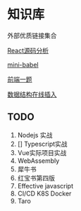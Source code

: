 # 知识库

外部优质链接集合

[React源码分析](https://react.iamkasong.com/)

[mini-babel](https://github.com/jamiebuilds/the-super-tiny-compiler)

[前端一题](https://github.com/Advanced-Frontend/Daily-Interview-Question)

[数据结构在线插入](https://www.cs.usfca.edu/~galles/visualization/Algorithms.html)

## TODO

1. Nodejs 实战
2. [] Typescript实战
3. Vue实际项目实战
4. WebAssembly
5. 犀牛书
6. 红宝书第四版
7. Effective javascript
8. CI/CD K8S Docker
9. Taro

